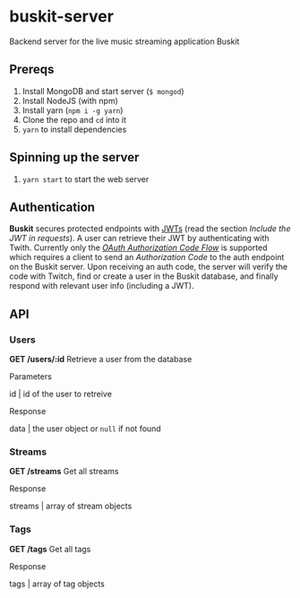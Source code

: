 # buskit-server
Backend server for the live music streaming application Buskit

## Prereqs

1. Install MongoDB and start server (`$ mongod`)
2. Install NodeJS (with npm)
3. Install yarn (`npm i -g yarn`)
4. Clone the repo and `cd` into it
5. `yarn` to install dependencies

## Spinning up the server
1. `yarn start` to start the web server

## Authentication
**Buskit** secures protected endpoints with [JWTs](https://www.npmjs.com/package/passport-jwt) (read the section *Include the JWT in requests*). A user can retrieve their JWT by authenticating with Twith. Currently only the [*OAuth Authorization Code Flow*](
https://dev.twitch.tv/docs/authentication/getting-tokens-oauth/#oauth-authorization-code-flow
) is supported which requires a client to send an *Authorization Code* to the auth endpoint on the Buskit server. Upon receiving an auth code, the server will verify the code with Twitch, find or create a user in the Buskit database, and finally respond with relevant user info (including a JWT).

## API

### Users

**GET /users/:id**
Retrieve a user from the database

Parameters

id | id of the user to retreive

Response

data | the user object or `null` if not found

### Streams

**GET /streams**
Get all streams

Response

streams | array of stream objects


### Tags

**GET /tags**
Get all tags

Response

tags | array of tag objects